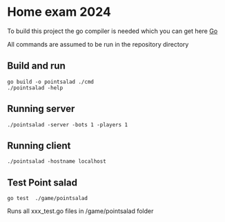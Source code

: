 # Home exam 2024

To build this project the go compiler is needed which you can get here [Go](https://go.dev/)



All commands are assumed to be run in the repository directory

## Build and run 

```console
go build -o pointsalad ./cmd
./pointsalad -help
```

## Running server

```console
./pointsalad -server -bots 1 -players 1
```

## Running client

```console
./pointsalad -hostname localhost
```

## Test Point salad

```console
go test  ./game/pointsalad
```

Runs all xxx_test.go files in /game/pointsalad folder